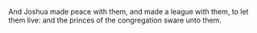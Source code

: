 And Joshua made peace with them, and made a league with them, to let them live: and the princes of the congregation sware unto them.
